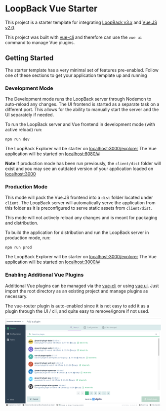 # LoopBack Vue Starter
This project is a starter template for integrating [LoopBack v3.x](http://loopback.io/doc/en/lb3/) and [Vue.JS v2.0](https://vuejs.org/).

This project was built with [vue-cli](https://cli.vuejs.org/) and therefore can use the `vue ui` command to manage Vue plugins.


## Getting Started
The starter template has a very minimal set of features pre-enabled. Follow one of these sections to get your application template up and running

### Development Mode
The Development mode runs the LoopBack server through Nodemon to auto-reload any changes. The UI frontend is started as a separate task on a different port. This allows for the ability to manually start the server and the UI separately if needed. 

To run the LoopBack server and Vue frontend in development mode (with active reload) run:
```
npm run dev
```

The LoopBack Explorer will be starter on [localhost:3000/explorer](http://localhost:3000/explorer/)
The Vue application will be started on [localhost:8080/#](http://localhost:8080/#/)

**Note** If production mode has been run previously, the `client/dist` folder will exist and you may see an outdated version of your application loaded on [localhost:3000](http://localhost:3000/)

### Production Mode
This mode will pack the Vue.JS frontend into a `dist` folder located under `client`. The LoopBack server will automatically serve the application from this folder as it is preconfigured to serve static assets from `client/dist`.

This mode will not actively reload any changes and is meant for packaging and distribution. 

To build the application for distribution and run the LoopBack server in production mode, run: 
```
npm run prod
```

The LoopBack Explorer will be starter on [localhost:3000/explorer](http://localhost:3000/explorer/)
The Vue application will be started on [localhost:3000/#](http://localhost:3000/#/)


### Enabling Additional Vue Plugins
Additional Vue plugins can be managed via the [vue-cli](https://cli.vuejs.org/) or using [vue ui](https://cli.vuejs.org/guide/creating-a-project.html#using-the-gui). Just import the root directory as an existing project and manage plugins as necessary.

The vue-router plugin is auto-enabled since it is not easy to add it as a plugin through the UI / cli, and quite easy to remove/ignore if not used. 

![Vue Plugins](client/public/vue_plugins.png)